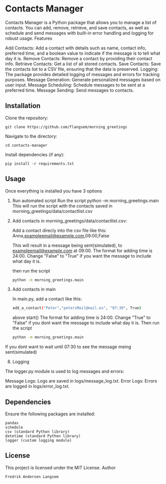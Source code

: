 # Contacts Manager

Contacts Manager is a Python package that allows you to manage a list of contacts. You can add, remove, retrieve, and save contacts, as well as schedule and send messages with built-in error handling and logging for robust usage.
Features

Add Contacts: Add a contact with details such as name, contact info, preferred time, and a boolean value to indicate if the message is to tell what day it is.
Remove Contacts: Remove a contact by providing their contact info.
Retrieve Contacts: Get a list of all stored contacts.
Save Contacts: Save the contacts list to a CSV file, ensuring that the data is preserved.
Logging: The package provides detailed logging of messages and errors for tracking purposes.
Message Generation: Generate personalized messages based on user input.
Message Scheduling: Schedule messages to be sent at a preferred time.
Message Sending: Send messages to contacts.

## Installation
Clone the repository:

    git clone https://github.com/flangsem/morning_greetings


Navigate to the directory:

    cd contacts-manager


Install dependencies (if any):

    pip install -r requirements.txt

## Usage
Once everything is installed you have 3 options

1. Run automated script
Run the script
    python -m morning_greetings.main
This will run the script with the contacts saved in morning_greetings/data/contactlist.csv

3. Add contacts in morning_greetings/data/contactlist.csv:

    Add a contact direcly into the csv file like this:
    Anna,exampleemail@example.com,09:00,False

    This will result in a message being sent(simulated), to exampleemail@example.com at 09:00.
    The format for adding time is 24:00.
    Change "False" to "True" if you want the message to include what day it is.

    then run the script
    ```bash
   python -m morning_greetings.main
   ```

4. Add contacts in main

    In main.py, add a contact like this:
    ```bash
    add_a_contact("Peter","petersMail@mail.ex", "07:30", True)
    ```
    above start()
    The format for adding time is 24:00.
    Change "True" to "False" if you dont want the message to include what day it is.
    Then run the script
    ```bash
    python -m morning_greetings.main
    ```

If you dont want to wait until 07:30 to see the message meing sent(simulated)


8. Logging

The logger.py module is used to log messages and errors:

Message Logs: Logs are saved in logs/message_log.txt.
Error Logs: Errors are logged in logs/error_log.txt.

## Dependencies

Ensure the following packages are installed:

    pandas
    schedule
    csv (standard Python library)
    datetime (standard Python library)
    logger (custom logging module)


## License

This project is licensed under the MIT License.
Author

    Fredrik Andersen Langsem
